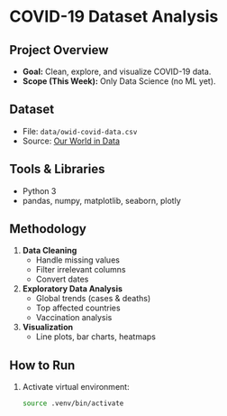 # COVID-19 Dataset Analysis

## Project Overview
- **Goal:** Clean, explore, and visualize COVID-19 data.
- **Scope (This Week):** Only Data Science (no ML yet).

## Dataset
- File: `data/owid-covid-data.csv`
- Source: [Our World in Data](https://ourworldindata.org/covid-data)

## Tools & Libraries
- Python 3
- pandas, numpy, matplotlib, seaborn, plotly

## Methodology
1. **Data Cleaning**
   - Handle missing values
   - Filter irrelevant columns
   - Convert dates
2. **Exploratory Data Analysis**
   - Global trends (cases & deaths)
   - Top affected countries
   - Vaccination analysis
3. **Visualization**
   - Line plots, bar charts, heatmaps

## How to Run
1. Activate virtual environment:
   ```bash
   source .venv/bin/activate
